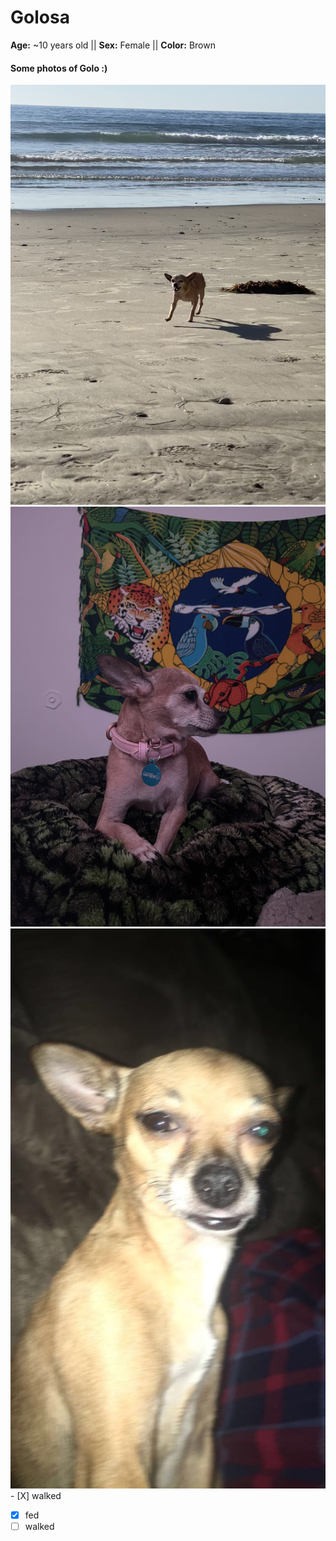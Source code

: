 # Golosa
**Age:** ~10 years old || **Sex:** Female || **Color:** Brown
#### Some photos of Golo :)
![beach](./beach.jpg)
![crossed](./crossed.jpg)
![flash](./flash.jpg) 
                      - [X] walked
- [X] fed
- [ ] walked

